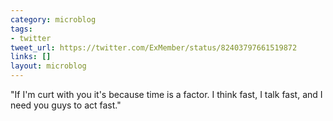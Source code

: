 ```yaml
---
category: microblog
tags:
- twitter
tweet_url: https://twitter.com/ExMember/status/82403797661519872
links: []
layout: microblog
---
```

"If I'm curt with you it's because time is a factor. I think fast, I talk fast, and I need you guys to act fast."
